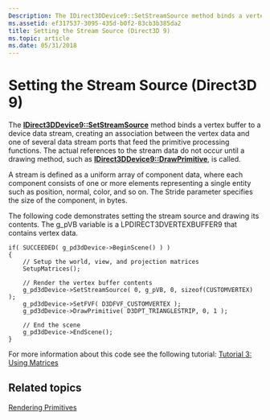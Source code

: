 ```yaml
---
Description: The IDirect3DDevice9::SetStreamSource method binds a vertex buffer to a device data stream, creating an association between the vertex data and one of several data stream ports that feed the primitive processing functions.
ms.assetid: ef317537-3095-435d-b0f2-83cb3b385da2
title: Setting the Stream Source (Direct3D 9)
ms.topic: article
ms.date: 05/31/2018
---
```


# Setting the Stream Source (Direct3D 9)

The [**IDirect3DDevice9::SetStreamSource**](/windows/desktop/api) method binds a vertex buffer to a device data stream, creating an association between the vertex data and one of several data stream ports that feed the primitive processing functions. The actual references to the stream data do not occur until a drawing method, such as [**IDirect3DDevice9::DrawPrimitive**](https://msdn.microsoft.com/library/Bb174371(v=VS.85).aspx), is called.

A stream is defined as a uniform array of component data, where each component consists of one or more elements representing a single entity such as position, normal, color, and so on. The Stride parameter specifies the size of the component, in bytes.

The following code demonstrates setting the stream source and drawing its contents. The g\_pVB variable is a LPDIRECT3DVERTEXBUFFER9 that contains vertex data.


```
if( SUCCEEDED( g_pd3dDevice->BeginScene() ) )
{
    // Setup the world, view, and projection matrices
    SetupMatrices();

    // Render the vertex buffer contents
    g_pd3dDevice->SetStreamSource( 0, g_pVB, 0, sizeof(CUSTOMVERTEX) );
    g_pd3dDevice->SetFVF( D3DFVF_CUSTOMVERTEX );
    g_pd3dDevice->DrawPrimitive( D3DPT_TRIANGLESTRIP, 0, 1 );

    // End the scene
    g_pd3dDevice->EndScene();
}
```



For more information about this code see the following tutorial: [Tutorial 3: Using Matrices](https://msdn.microsoft.com/library/Ee418892(v=VS.85).aspx)

## Related topics

<dl> <dt>

[Rendering Primitives](rendering-primitives.md)
</dt> </dl>

 

 



